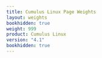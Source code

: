 ```yaml
---
title: Cumulus Linux Page Weights
layout: weights
bookhidden: true
weight: 999
product: Cumulus Linux
version: "4.1"
bookhidden: true
---
```


